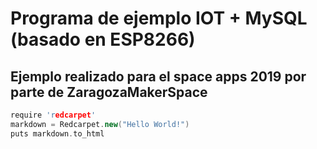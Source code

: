 # Programa de ejemplo IOT + MySQL (basado en ESP8266)

## Ejemplo realizado para el space apps 2019 por parte de ZaragozaMakerSpace


```cpp
require 'redcarpet'
markdown = Redcarpet.new("Hello World!")
puts markdown.to_html
```
